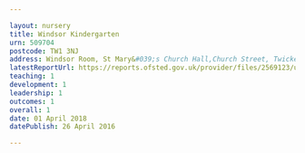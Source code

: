 ```yaml
---

layout: nursery
title: Windsor Kindergarten
urn: 509704
postcode: TW1 3NJ
address: Windsor Room, St Mary&#039;s Church Hall,Church Street, Twickenham, Middlesex, TW1 3NJ
latestReportUrl: https://reports.ofsted.gov.uk/provider/files/2569123/urn/509704.pdf
teaching: 1
development: 1
leadership: 1
outcomes: 1
overall: 1
date: 01 April 2018 
datePublish: 26 April 2016

---
```

